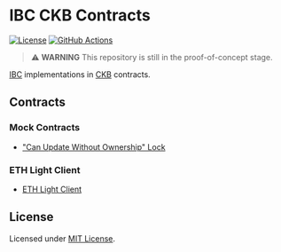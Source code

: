 # IBC CKB Contracts

[![License]](#license)
[![GitHub Actions]](https://github.com/synapseweb3/ibc-ckb-contracts/actions)

> :warning: **WARNING** This repository is still in the proof-of-concept stage.

[IBC] implementations in [CKB] contracts.

[License]: https://img.shields.io/badge/License-MIT-blue.svg
[GitHub Actions]: https://github.com/synapseweb3/ibc-ckb-contracts//workflows/CI/badge.svg

## Contracts

### Mock Contracts

- ["Can Update Without Ownership" Lock](contracts/mock_contracts/can_update_without_ownership_lock)

### ETH Light Client

- [ETH Light Client](contracts/eth_light_client)

## License

Licensed under [MIT License].

[IBC]: https://github.com/cosmos/ibc
[CKB]: https://github.com/nervosnetwork/ckb

[MIT License]: LICENSE

